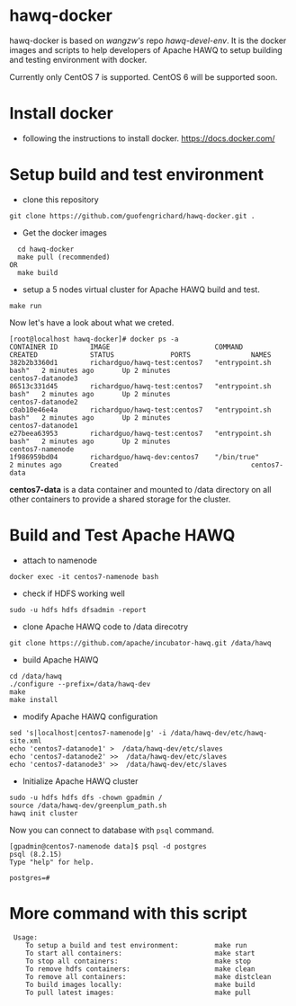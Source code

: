 # hawq-docker

hawq-docker is based on *wangzw's* repo *hawq-devel-env*. It is the docker images and scripts to help developers of Apache HAWQ to setup building and testing environment with docker.

Currently only CentOS 7 is supported. CentOS 6 will be supported soon.

# Install docker
* following the instructions to install docker.
https://docs.docker.com/

# Setup build and test environment
* clone this repository
```
git clone https://github.com/guofengrichard/hawq-docker.git .
```
* Get the docker images
```
  cd hawq-docker
  make pull (recommended)
OR
  make build
``` 
* setup a 5 nodes virtual cluster for Apache HAWQ build and test.
```
make run
```
Now let's have a look about what we creted.
```
[root@localhost hawq-docker]# docker ps -a
CONTAINER ID        IMAGE                          COMMAND                CREATED             STATUS              PORTS               NAMES
382b2b3360d1        richardguo/hawq-test:centos7   "entrypoint.sh bash"   2 minutes ago       Up 2 minutes                            centos7-datanode3
86513c331d45        richardguo/hawq-test:centos7   "entrypoint.sh bash"   2 minutes ago       Up 2 minutes                            centos7-datanode2
c0ab10e46e4a        richardguo/hawq-test:centos7   "entrypoint.sh bash"   2 minutes ago       Up 2 minutes                            centos7-datanode1
e27beea63953        richardguo/hawq-test:centos7   "entrypoint.sh bash"   2 minutes ago       Up 2 minutes                            centos7-namenode
1f986959bd04        richardguo/hawq-dev:centos7    "/bin/true"            2 minutes ago       Created                                 centos7-data
```
**centos7-data** is a data container and mounted to /data directory on all other containers to provide a shared storage for the cluster. 

# Build and Test Apache HAWQ
* attach to namenode
```
docker exec -it centos7-namenode bash
```
* check if HDFS working well
```
sudo -u hdfs hdfs dfsadmin -report
```
* clone Apache HAWQ code to /data direcotry
```
git clone https://github.com/apache/incubator-hawq.git /data/hawq
```
* build Apache HAWQ
```
cd /data/hawq
./configure --prefix=/data/hawq-dev
make
make install
```
* modify Apache HAWQ configuration
```
sed 's|localhost|centos7-namenode|g' -i /data/hawq-dev/etc/hawq-site.xml
echo 'centos7-datanode1' >  /data/hawq-dev/etc/slaves
echo 'centos7-datanode2' >>  /data/hawq-dev/etc/slaves
echo 'centos7-datanode3' >>  /data/hawq-dev/etc/slaves
```
* Initialize Apache HAWQ cluster
```
sudo -u hdfs hdfs dfs -chown gpadmin /
source /data/hawq-dev/greenplum_path.sh
hawq init cluster
```
Now you can connect to database with `psql` command.
```
[gpadmin@centos7-namenode data]$ psql -d postgres
psql (8.2.15)
Type "help" for help.

postgres=# 
```
# More command with this script
```
 Usage:
    To setup a build and test environment:         make run
    To start all containers:                       make start
    To stop all containers:                        make stop
    To remove hdfs containers:                     make clean
    To remove all containers:                      make distclean
    To build images locally:                       make build
    To pull latest images:                         make pull
```

